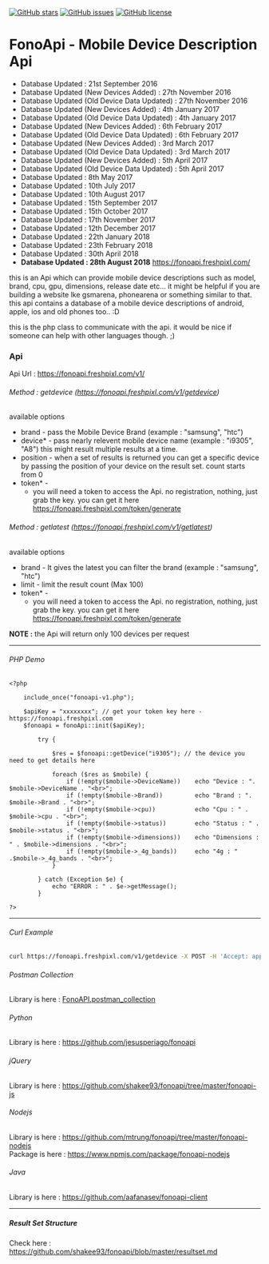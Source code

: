 [![GitHub stars](https://img.shields.io/github/stars/shakee93/fonoapi.svg)](https://github.com/shakee93/fonoapi/stargazers)
[![GitHub issues](https://img.shields.io/github/issues/shakee93/fonoapi.svg)](https://github.com/shakee93/fonoapi/issues)
[![GitHub license](https://img.shields.io/badge/license-MIT-blue.svg)](https://raw.githubusercontent.com/shakee93/fonoapi/master/LICENSE)

# FonoApi - Mobile Device Description Api

* Database Updated : 21st September 2016
* Database Updated (New Devices Added) : 27th November 2016
* Database Updated (Old Device Data Updated) : 27th November 2016
* Database Updated (New Devices Added) : 4th January 2017
* Database Updated (Old Device Data Updated) : 4th January 2017
* Database Updated (New Devices Added) : 6th February 2017
* Database Updated (Old Device Data Updated) : 6th February 2017
* Database Updated (New Devices Added) : 3rd March 2017
* Database Updated (Old Device Data Updated) : 3rd March 2017
* Database Updated (New Devices Added) : 5th April 2017
* Database Updated (Old Device Data Updated) : 5th April 2017
* Database Updated : 8th May 2017
* Database Updated : 10th July 2017
* Database Updated : 10th August 2017
* Database Updated : 15th September 2017
* Database Updated : 15th October 2017
* Database Updated : 17th November 2017
* Database Updated : 12th December 2017
* Database Updated : 22th January 2018
* Database Updated : 23th February 2018
* Database Updated : 30th April 2018
* <strong>Database Updated : 28th August 2018</strong>
https://fonoapi.freshpixl.com/


this is an Api which can provide mobile device descriptions such as model, brand, cpu, gpu, dimensions, release date etc...
it might be helpful if you are building a website lke gsmarena, phonearena or something similar to that. this api contains a database of a mobile device descriptions of android, apple, ios and old phones too.. :D

this is the php class to communicate with the api. it would be nice if someone can help with other languages though. ;)

### Api
Api Url : https://fonoapi.freshpixl.com/v1/

###### Method : getdevice (https://fonoapi.freshpixl.com/v1/getdevice)
available options
  - brand - 
       pass the Mobile Device Brand (example : "samsung", "htc")
  - device* - 
       pass nearly relevent mobile device name (example : "i9305", "A8") 
       this might result multiple results at a time.
  - position -
       when a set of results is returned you can get a specific device by passing the position of your device on the result set. count starts from 0
  - token* -
    - you will need a token to access the Api. no registration, nothing, just grab the key.
      you can get it here https://fonoapi.freshpixl.com/token/generate

###### Method : getlatest (https://fonoapi.freshpixl.com/v1/getlatest)
available options
  - brand - 
       It gives the latest you can filter the brand (example : "samsung", "htc")
  - limit - 
       limit the result count (Max 100)
  - token* -
    - you will need a token to access the Api. no registration, nothing, just grab the key.
      you can get it here https://fonoapi.freshpixl.com/token/generate

<strong>NOTE :</strong> the Api will return only 100 devices per request

------
###### PHP Demo

```
<?php

	include_once("fonoapi-v1.php");

	$apiKey = "xxxxxxxx"; // get your token key here - https://fonoapi.freshpixl.com
	$fonoapi = fonoApi::init($apiKey);
	
		try {

			$res = $fonoapi::getDevice("i9305"); // the device you need to get details here

			foreach ($res as $mobile) {
				if (!empty($mobile->DeviceName)) 	echo "Device : ". $mobile->DeviceName . "<br>";
				if (!empty($mobile->Brand)) 		echo "Brand : ". $mobile->Brand . "<br>";
				if (!empty($mobile->cpu)) 			echo "Cpu : " . $mobile->cpu . "<br>";
				if (!empty($mobile->status)) 		echo "Status : " . $mobile->status . "<br>";
				if (!empty($mobile->dimensions)) 	echo "Dimensions : " . $mobile->dimensions . "<br>";
				if (!empty($mobile->_4g_bands)) 	echo "4g : " .$mobile->_4g_bands . "<br>";
			}

		} catch (Exception $e) {
			echo "ERROR : " . $e->getMessage();
		}

?>
```
------

###### Curl Example

```bash
curl https://fonoapi.freshpixl.com/v1/getdevice -X POST -H 'Accept: application/json' -d 'token=YOUR_TOKEN_HERE&limit=5&device=A8'
```

###### Postman Collection
 Library is here : [FonoAPI.postman_collection](FonoAPI.postman_collection)

###### Python
 Library is here : https://github.com/jesusperiago/fonoapi

###### jQuery
 Library is here : https://github.com/shakee93/fonoapi/tree/master/fonoapi-js

###### Nodejs
 Library is here : https://github.com/mtrung/fonoapi/tree/master/fonoapi-nodejs  
 Package is here : https://www.npmjs.com/package/fonoapi-nodejs

###### Java
 Library is here : https://github.com/aafanasev/fonoapi-client

------

##### Result Set Structure
Check here : https://github.com/shakee93/fonoapi/blob/master/resultset.md

